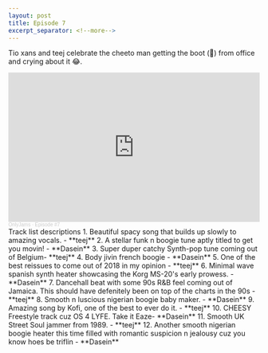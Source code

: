```yaml
---
layout: post
title: Episode 7 
excerpt_separator: <!--more-->
---
```

Tio xans and teej celebrate the cheeto man getting the boot (🥾) from office and crying about it 😂.
<iframe width="100%" height="300" scrolling="no" frameborder="no" allow="autoplay" src="https://w.soundcloud.com/player/?url=https%3A//api.soundcloud.com/tracks/925298236&color=%23ff5500&auto_play=false&hide_related=true&show_comments=false&show_user=true&show_reposts=false&show_teaser=true&visual=true"></iframe><div style="font-size: 10px; color: #cccccc;line-break: anywhere;word-break: normal;overflow: hidden;white-space: nowrap;text-overflow: ellipsis; font-family: Interstate,Lucida Grande,Lucida Sans Unicode,Lucida Sans,Garuda,Verdana,Tahoma,sans-serif;font-weight: 100;"><a href="https://soundcloud.com/onlyjamsradio" title="OnlyJams" target="_blank" style="color: #cccccc; text-decoration: none;">OnlyJams</a> · <a href="https://soundcloud.com/onlyjamsradio/episode-7" title="Episode #7" target="_blank" style="color: #cccccc; text-decoration: none;">Episode #7</a></div>
<!--more-->
Track list descriptions
1. Beautiful spacy song that builds up slowly to amazing vocals. - **teej**
2. A stellar funk n boogie tune aptly titled to get you movin! - **Dasein**
3. Super duper catchy Synth-pop tune coming out of Belgium- **teej**
4. Body jivin french boogie - **Dasein**
5. One of the best reissues to come out of 2018 in my opinion - **teej**
6. Minimal wave spanish synth heater showcasing the Korg MS-20's early prowess. - **Dasein**
7. Dancehall beat with some 90s R&B feel coming out of Jamaica. This should have defenitely been on top of the charts in the 90s - **teej**
8. Smooth n luscious nigerian boogie baby maker. - **Dasein**
9. Amazing song by Kofi, one of the best to ever do it. - **teej**
10. CHEESY Freestyle track cuz OS 4 LYFE. Take it Eaze- **Dasein**
11. Smooth UK Street Soul jammer from 1989. - **teej**
12. Another smooth nigerian boogie heater this time filled with romantic suspicion n jealousy cuz you know hoes be triflin - **Dasein**
